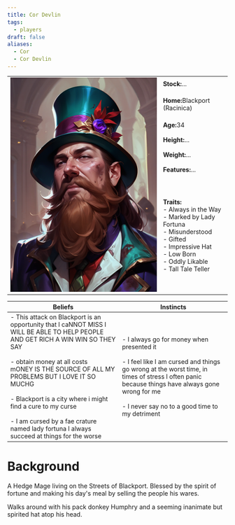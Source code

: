 ```yaml
---
title: Cor Devlin
tags:
  - players
draft: false
aliases:
  - Cor
  - Cor Devlin
---
```


 <table>
  <tr>
    <td rowspan="8"><img src="../images/cor_devlin.png" alt="Vagrant"></td>
    <td><b><strong>Stock:</b></strong>...</td>
  </tr>
  <tr>
    <td><b><strong>Home:</b></strong>Blackport (Racinica)</td>
  </tr>
    <tr>
    <td><b><strong>Age:</b></strong>34</td>
  </tr>
    <tr>
    <td><b><strong>Height:</b></strong>...</td>
  </tr>
    <tr>
    <td><b><strong>Weight:</b></strong>...</td>
  </tr>
    <tr>
    <td><b><strong>Features:</b></strong>...</td>
  </tr>
   <tr>
    <td><b><strong>Traits:</b></strong><br>- Always in the Way<br>- Marked by Lady Fortuna<br>- Misunderstood<br>- Gifted<br>- Impressive Hat<br>- Low Born<br>- Oddly Likable<br>- Tall Tale Teller</td>
  </tr>
</table> 

| Beliefs | Instincts |
| ------- | --------- |
| - This attack on Blackport is an opportunity that I caNNOT MISS I WILL BE ABLE TO HELP PEOPLE AND GET RICH A WIN WIN SO THEY SAY<br><br>- obtain money at all costs<br>mONEY IS THE SOURCE OF ALL MY PROBLEMS BUT I LOVE IT SO MUCHG<br><br>- Blackport is a city where i might find a cure to my curse<br><br>- I am cursed by a fae crature named lady fortuna I always succeed at things for the worse| - I always go for money when presented it<br><br>- I feel like I am cursed and things go wrong at the worst time, in times of stress I often panic because things have always gone wrong for me <br><br>- I never say no to a good time to my detriment | 


# Background
A Hedge Mage living on the Streets of Blackport. Blessed by the spirit of fortune and making his day's meal by selling the people his wares.

Walks around with his pack donkey Humphry and a seeming inanimate but spirited hat atop his head.
